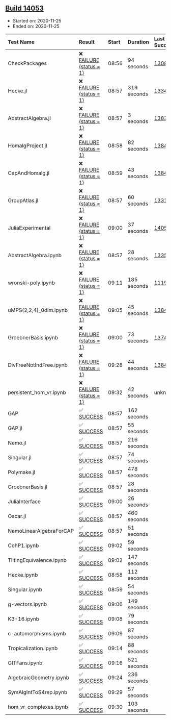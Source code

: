 ## [Build 14053](https://oscarci.mathematik.uni-kl.de/job/oscar/14053/)

* Started on: 2020-11-25
* Ended on: 2020-11-25

| Test Name    | Result | Start | Duration | Last Success | First Failure |
|:-------------|:-------|:------|:---------|:-------------|:--------------|
| CheckPackages | ❌ [FAILURE (status = 1)](https://oscarci.mathematik.uni-kl.de/job/oscar/14053/artifact/logs/build-14053/CheckPackages.log) | 08:56 | 94 seconds | [13085](https://oscarci.mathematik.uni-kl.de/job/oscar/13085/) | [13086](https://oscarci.mathematik.uni-kl.de/job/oscar/13086/) |
| Hecke.jl | ❌ [FAILURE (status = 1)](https://oscarci.mathematik.uni-kl.de/job/oscar/14053/artifact/logs/build-14053/Hecke.jl.log) | 08:57 | 319 seconds | [13341](https://oscarci.mathematik.uni-kl.de/job/oscar/13341/) | [13342](https://oscarci.mathematik.uni-kl.de/job/oscar/13342/) |
| AbstractAlgebra.jl | ❌ [FAILURE (status = 1)](https://oscarci.mathematik.uni-kl.de/job/oscar/14053/artifact/logs/build-14053/AbstractAlgebra.jl.log) | 08:57 | 3 seconds | [13837](https://oscarci.mathematik.uni-kl.de/job/oscar/13837/) | [13838](https://oscarci.mathematik.uni-kl.de/job/oscar/13838/) |
| HomalgProject.jl | ❌ [FAILURE (status = 1)](https://oscarci.mathematik.uni-kl.de/job/oscar/14053/artifact/logs/build-14053/HomalgProject.jl.log) | 08:58 | 82 seconds | [13845](https://oscarci.mathematik.uni-kl.de/job/oscar/13845/) | [13846](https://oscarci.mathematik.uni-kl.de/job/oscar/13846/) |
| CapAndHomalg.jl | ❌ [FAILURE (status = 1)](https://oscarci.mathematik.uni-kl.de/job/oscar/14053/artifact/logs/build-14053/CapAndHomalg.jl.log) | 08:59 | 43 seconds | [13845](https://oscarci.mathematik.uni-kl.de/job/oscar/13845/) | [13846](https://oscarci.mathematik.uni-kl.de/job/oscar/13846/) |
| GroupAtlas.jl | ❌ [FAILURE (status = 1)](https://oscarci.mathematik.uni-kl.de/job/oscar/14053/artifact/logs/build-14053/GroupAtlas.jl.log) | 08:57 | 60 seconds | [13311](https://oscarci.mathematik.uni-kl.de/job/oscar/13311/) | [13312](https://oscarci.mathematik.uni-kl.de/job/oscar/13312/) |
| JuliaExperimental | ❌ [FAILURE (status = 1)](https://oscarci.mathematik.uni-kl.de/job/oscar/14053/artifact/logs/build-14053/JuliaExperimental.log) | 09:00 | 37 seconds | [14052](https://oscarci.mathematik.uni-kl.de/job/oscar/14052/) | [14053](https://oscarci.mathematik.uni-kl.de/job/oscar/14053/) |
| AbstractAlgebra.ipynb | ❌ [FAILURE (status = 1)](https://oscarci.mathematik.uni-kl.de/job/oscar/14053/artifact/logs/build-14053/AbstractAlgebra.ipynb.log) | 08:57 | 28 seconds | [13355](https://oscarci.mathematik.uni-kl.de/job/oscar/13355/) | [13356](https://oscarci.mathematik.uni-kl.de/job/oscar/13356/) |
| wronski-poly.ipynb | ❌ [FAILURE (status = 1)](https://oscarci.mathematik.uni-kl.de/job/oscar/14053/artifact/logs/build-14053/wronski-poly.ipynb.log) | 09:11 | 185 seconds | [11192](https://oscarci.mathematik.uni-kl.de/job/oscar/11192/) | [11193](https://oscarci.mathematik.uni-kl.de/job/oscar/11193/) |
| uMPS(2,2,4)_0dim.ipynb | ❌ [FAILURE (status = 1)](https://oscarci.mathematik.uni-kl.de/job/oscar/14053/artifact/logs/build-14053/uMPS-2-2-4-_0dim.ipynb.log) | 09:05 | 45 seconds | [13841](https://oscarci.mathematik.uni-kl.de/job/oscar/13841/) | [13842](https://oscarci.mathematik.uni-kl.de/job/oscar/13842/) |
| GroebnerBasis.ipynb | ❌ [FAILURE (status = 1)](https://oscarci.mathematik.uni-kl.de/job/oscar/14053/artifact/logs/build-14053/GroebnerBasis.ipynb.log) | 09:00 | 73 seconds | [13748](https://oscarci.mathematik.uni-kl.de/job/oscar/13748/) | [13749](https://oscarci.mathematik.uni-kl.de/job/oscar/13749/) |
| DivFreeNotIndFree.ipynb | ❌ [FAILURE (status = 1)](https://oscarci.mathematik.uni-kl.de/job/oscar/14053/artifact/logs/build-14053/DivFreeNotIndFree.ipynb.log) | 09:28 | 44 seconds | [13845](https://oscarci.mathematik.uni-kl.de/job/oscar/13845/) | [13846](https://oscarci.mathematik.uni-kl.de/job/oscar/13846/) |
| persistent_hom_vr.ipynb | ❌ [FAILURE (status = 1)](https://oscarci.mathematik.uni-kl.de/job/oscar/14053/artifact/logs/build-14053/persistent_hom_vr.ipynb.log) | 09:32 | 42 seconds | unknown | unknown |
| GAP | ✅ [SUCCESS](https://oscarci.mathematik.uni-kl.de/job/oscar/14053/artifact/logs/build-14053/GAP.log) | 08:57 | 162 seconds |  |  |
| GAP.jl | ✅ [SUCCESS](https://oscarci.mathematik.uni-kl.de/job/oscar/14053/artifact/logs/build-14053/GAP.jl.log) | 08:57 | 55 seconds |  |  |
| Nemo.jl | ✅ [SUCCESS](https://oscarci.mathematik.uni-kl.de/job/oscar/14053/artifact/logs/build-14053/Nemo.jl.log) | 08:57 | 216 seconds |  |  |
| Singular.jl | ✅ [SUCCESS](https://oscarci.mathematik.uni-kl.de/job/oscar/14053/artifact/logs/build-14053/Singular.jl.log) | 08:57 | 74 seconds |  |  |
| Polymake.jl | ✅ [SUCCESS](https://oscarci.mathematik.uni-kl.de/job/oscar/14053/artifact/logs/build-14053/Polymake.jl.log) | 08:57 | 478 seconds |  |  |
| GroebnerBasis.jl | ✅ [SUCCESS](https://oscarci.mathematik.uni-kl.de/job/oscar/14053/artifact/logs/build-14053/GroebnerBasis.jl.log) | 08:57 | 28 seconds |  |  |
| JuliaInterface | ✅ [SUCCESS](https://oscarci.mathematik.uni-kl.de/job/oscar/14053/artifact/logs/build-14053/JuliaInterface.log) | 09:00 | 26 seconds |  |  |
| Oscar.jl | ✅ [SUCCESS](https://oscarci.mathematik.uni-kl.de/job/oscar/14053/artifact/logs/build-14053/Oscar.jl.log) | 08:57 | 460 seconds |  |  |
| NemoLinearAlgebraForCAP | ✅ [SUCCESS](https://oscarci.mathematik.uni-kl.de/job/oscar/14053/artifact/logs/build-14053/NemoLinearAlgebraForCAP.log) | 08:57 | 51 seconds |  |  |
| CohP1.ipynb | ✅ [SUCCESS](https://oscarci.mathematik.uni-kl.de/job/oscar/14053/artifact/logs/build-14053/CohP1.ipynb.log) | 09:02 | 59 seconds |  |  |
| TiltingEquivalence.ipynb | ✅ [SUCCESS](https://oscarci.mathematik.uni-kl.de/job/oscar/14053/artifact/logs/build-14053/TiltingEquivalence.ipynb.log) | 09:02 | 147 seconds |  |  |
| Hecke.ipynb | ✅ [SUCCESS](https://oscarci.mathematik.uni-kl.de/job/oscar/14053/artifact/logs/build-14053/Hecke.ipynb.log) | 08:58 | 112 seconds |  |  |
| Singular.ipynb | ✅ [SUCCESS](https://oscarci.mathematik.uni-kl.de/job/oscar/14053/artifact/logs/build-14053/Singular.ipynb.log) | 08:59 | 54 seconds |  |  |
| g-vectors.ipynb | ✅ [SUCCESS](https://oscarci.mathematik.uni-kl.de/job/oscar/14053/artifact/logs/build-14053/g-vectors.ipynb.log) | 09:06 | 149 seconds |  |  |
| K3-16.ipynb | ✅ [SUCCESS](https://oscarci.mathematik.uni-kl.de/job/oscar/14053/artifact/logs/build-14053/K3-16.ipynb.log) | 09:08 | 79 seconds |  |  |
| c-automorphisms.ipynb | ✅ [SUCCESS](https://oscarci.mathematik.uni-kl.de/job/oscar/14053/artifact/logs/build-14053/c-automorphisms.ipynb.log) | 09:09 | 87 seconds |  |  |
| Tropicalization.ipynb | ✅ [SUCCESS](https://oscarci.mathematik.uni-kl.de/job/oscar/14053/artifact/logs/build-14053/Tropicalization.ipynb.log) | 09:14 | 88 seconds |  |  |
| GITFans.ipynb | ✅ [SUCCESS](https://oscarci.mathematik.uni-kl.de/job/oscar/14053/artifact/logs/build-14053/GITFans.ipynb.log) | 09:16 | 521 seconds |  |  |
| AlgebraicGeometry.ipynb | ✅ [SUCCESS](https://oscarci.mathematik.uni-kl.de/job/oscar/14053/artifact/logs/build-14053/AlgebraicGeometry.ipynb.log) | 09:24 | 236 seconds |  |  |
| SymAlgIntToS4rep.ipynb | ✅ [SUCCESS](https://oscarci.mathematik.uni-kl.de/job/oscar/14053/artifact/logs/build-14053/SymAlgIntToS4rep.ipynb.log) | 09:29 | 57 seconds |  |  |
| hom_vr_complexes.ipynb | ✅ [SUCCESS](https://oscarci.mathematik.uni-kl.de/job/oscar/14053/artifact/logs/build-14053/hom_vr_complexes.ipynb.log) | 09:30 | 103 seconds |  |  |

